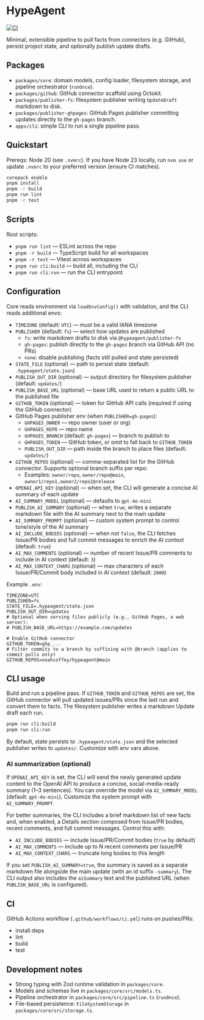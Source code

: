# HypeAgent

[![CI](https://github.com/noahcoffey/HypeAgent/actions/workflows/ci.yml/badge.svg)](https://github.com/noahcoffey/HypeAgent/actions/workflows/ci.yml)

Minimal, extensible pipeline to pull facts from connectors (e.g. GitHub), persist project state, and optionally publish update drafts.

## Packages

- `packages/core`: domain models, config loader, filesystem storage, and pipeline orchestrator (`runOnce`).
- `packages/github`: GitHub connector scaffold using Octokit.
- `packages/publisher-fs`: filesystem publisher writing `UpdateDraft` markdown to disk.
- `packages/publisher-ghpages`: GitHub Pages publisher committing updates directly to the `gh-pages` branch.
- `apps/cli`: simple CLI to run a single pipeline pass.

## Quickstart

Prereqs: Node 20 (see `.nvmrc`). If you have Node 23 locally, run `nvm use` or update `.nvmrc` to your preferred version (ensure CI matches).

```bash
corepack enable
pnpm install
pnpm -r build
pnpm run lint
pnpm -r test
```

## Scripts

Root scripts:

- `pnpm run lint` — ESLint across the repo
- `pnpm -r build` — TypeScript build for all workspaces
- `pnpm -r test` — Vitest across workspaces
- `pnpm run cli:build` — build all, including the CLI
- `pnpm run cli:run` — run the CLI entrypoint

## Configuration

Core reads environment via `loadEnvConfig()` with validation, and the CLI reads additional envs:

- `TIMEZONE` (default: `UTC`) — must be a valid IANA timezone
- `PUBLISHER` (default: `fs`) — select how updates are published
  - `fs`: write markdown drafts to disk via `@hypeagent/publisher-fs`
  - `gh-pages`: publish directly to the `gh-pages` branch via GitHub API (no PRs)
  - `none`: disable publishing (facts still pulled and state persisted)
- `STATE_FILE` (optional) — path to persist state (default: `.hypeagent/state.json`)
- `PUBLISH_OUT_DIR` (optional) — output directory for filesystem publisher (default: `updates/`)
- `PUBLISH_BASE_URL` (optional) — base URL used to return a public URL to the published file
- `GITHUB_TOKEN` (optional) — token for GitHub API calls (required if using the GitHub connector)
- GitHub Pages publisher env (when `PUBLISHER=gh-pages`):
  - `GHPAGES_OWNER` — repo owner (user or org)
  - `GHPAGES_REPO` — repo name
  - `GHPAGES_BRANCH` (default: `gh-pages`) — branch to publish to
  - `GHPAGES_TOKEN` — GitHub token, or omit to fall back to `GITHUB_TOKEN`
  - `PUBLISH_OUT_DIR` — path inside the branch to place files (default: `updates/`)
- `GITHUB_REPOS` (optional) — comma-separated list for the GitHub connector. Supports optional branch suffix per repo:
  - Examples: `owner/repo`, `owner/repo@main`, `owner1/repo1,owner2/repo2@release`
- `OPENAI_API_KEY` (optional) — when set, the CLI will generate a concise AI summary of each update
- `AI_SUMMARY_MODEL` (optional) — defaults to `gpt-4o-mini`
- `PUBLISH_AI_SUMMARY` (optional) — when `true`, writes a separate markdown file with the AI summary next to the main update
- `AI_SUMMARY_PROMPT` (optional) — custom system prompt to control tone/style of the AI summary
- `AI_INCLUDE_BODIES` (optional) — when not `false`, the CLI fetches Issue/PR bodies and full commit messages to enrich the AI context (default: `true`)
- `AI_MAX_COMMENTS` (optional) — number of recent Issue/PR comments to include in AI context (default: `3`)
- `AI_MAX_CONTEXT_CHARS` (optional) — max characters of each Issue/PR/Commit body included in AI context (default: `2000`)

Example `.env`:

```
TIMEZONE=UTC
PUBLISHER=fs
STATE_FILE=.hypeagent/state.json
PUBLISH_OUT_DIR=updates
# Optional when serving files publicly (e.g., GitHub Pages, a web server):
# PUBLISH_BASE_URL=https://example.com/updates

# Enable GitHub connector
GITHUB_TOKEN=ghp_...
# Filter commits to a branch by suffixing with @branch (applies to commit pulls only)
GITHUB_REPOS=noahcoffey/hypeagent@main
```

## CLI usage

Build and run a pipeline pass. If `GITHUB_TOKEN` and `GITHUB_REPOS` are set, the GitHub connector will pull updated issues/PRs since the last run and convert them to facts. The filesystem publisher writes a markdown Update draft each run.

```bash
pnpm run cli:build
pnpm run cli:run
```

By default, state persists to `.hypeagent/state.json` and the selected publisher writes to `updates/`. Customize with env vars above.

### AI summarization (optional)

If `OPENAI_API_KEY` is set, the CLI will send the newly generated update content to the OpenAI API to produce a concise, social-media-ready summary (1–3 sentences). You can override the model via `AI_SUMMARY_MODEL` (default: `gpt-4o-mini`). Customize the system prompt with `AI_SUMMARY_PROMPT`.

For better summaries, the CLI includes a brief markdown list of new facts and, when enabled, a Details section composed from Issue/PR bodies, recent comments, and full commit messages. Control this with:

- `AI_INCLUDE_BODIES` — include Issue/PR/Commit bodies (`true` by default)
- `AI_MAX_COMMENTS` — include up to N recent comments per Issue/PR
- `AI_MAX_CONTEXT_CHARS` — truncate long bodies to this length

If you set `PUBLISH_AI_SUMMARY=true`, the summary is saved as a separate markdown file alongside the main update (with an id suffix `-summary`). The CLI output also includes the `aiSummary` text and the published URL (when `PUBLISH_BASE_URL` is configured).

## CI

GitHub Actions workflow (`.github/workflows/ci.yml`) runs on pushes/PRs:

- install deps
- lint
- build
- test

## Development notes

- Strong typing with Zod runtime validation in `packages/core`.
- Models and schemas live in `packages/core/src/models.ts`.
- Pipeline orchestrator in `packages/core/src/pipeline.ts` (`runOnce`).
- File-based persistence: `FileSystemStorage` in `packages/core/src/storage.ts`.
